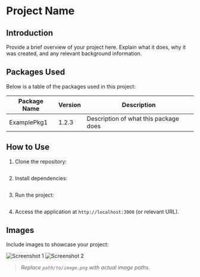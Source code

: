 # Project Name

## Introduction
Provide a brief overview of your project here. Explain what it does, why it was created, and any relevant background information.

## Packages Used
Below is a table of the packages used in this project:

| Package Name  | Version | Description |
|--------------|---------|-------------|
| ExamplePkg1  | 1.2.3   | Description of what this package does |

## How to Use
1. Clone the repository:
   ```sh

   ```
2. Install dependencies:
   ```sh

   ```
3. Run the project:
   ```sh

   ```
4. Access the application at `http://localhost:3000` (or relevant URL).

## Images
Include images to showcase your project:

![Screenshot 1](path/to/image1.png)
![Screenshot 2](path/to/image2.png)

> _Replace `path/to/image.png` with actual image paths._